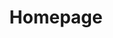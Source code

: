 ---
title: Homepage
description: Homepage description

hero1: PRÉPAREZ VOUS À
hero2: Avec Jose Zaragoza Consultant C.S.T

heading1: ÉPARGNEZ SANS JAMAIS RISQUER VOTRE CAPITAL
subheading1: En ce qui concerne l'avenir de vos enfants, personne ne veut le laisser au hasard. Depuis plus de 10 ans, Jose Zaragoza aide les familles à naviguer leurs options, maximiser les subventions gouvernementales et protéger leur capital grâce à la Fondation Fiduciaire Canadienne de Bourses d’Études.

benefit1: SERVICE PERSONNALISÉ
benefit1_desc: À partir du premier jour, jusqu’à celui où votre enfant obtient son diplôme d’études postsecondaires, Jose et son équipe sont là pour vous. 

benefit2: CAPITAL GARANTI
benefit2_desc: Nous nous concentrons sur la valeur à long terme en investissant de façon à protéger votre capital tout en réalisant des rendements positifs. 

benefit3: RÉGIME SUR MESURE
benefit3_desc: Jose et son équipe vont créer un programme d'épargne fait sur mesure, ouvrir des nouvelles avenues et vous aider tout le long du processus. 

heading2: TRAVAILLEZ AVEC JOSE ZARAGOZA
heading2_sub: "Ma mission avec la Fondation fiduciaire canadienne de bourses d’études est d'aider les familles à atteindre leurs objectifs en matière d'études postsecondaires et aider les enfants canadiens à éliminer les obstacles financiers en utilisant les subventions gouvernementales à leur disposition.<br><br>Jose se soucie sincèrement de ses clients et sa personnalité chaleureuse, authentique et compatissante met immédiatement les gens à l'aise. Ses connaissances approfondies du marché, le C.S.T., le REEE, et son talent pour expliquer ses avantages de manière tangible et accessible, donnent aux clients la confiance de savoir qu'ils se sont fiés à la bonne personne.<br><br>S'efforçant constamment de repousser ses limites et de se donner dans tous les domaines de sa vie, Jose croit en un travail acharné pour rendre le monde meilleur, ce qui, selon lui, a été à l'origine de son succès. Il comprend également de première main les avantages d'investir dans vos enfants."

Testimonials1: "Lorem ipsum dolor sit amet, consectetur adipiscing elit. Aliquam risus ligula, vulputate vitae ante ac, consectetur tempor diam. Vivamus quis dui rhoncus, laoreet tortor at, cursus sem. Sed lacus lorem, pharetra vel nisl mollis, lobortis eleifend est."
Testimonials1_person: Lorem ipsum

Testimonials2: "Lorem ipsum dolor sit amet, consectetur adipiscing elit. Aliquam risus ligula, vulputate vitae ante ac, consectetur tempor diam. Vivamus quis dui rhoncus, laoreet tortor at, cursus sem. Sed lacus lorem, pharetra vel nisl mollis, lobortis eleifend est."
Testimonials2_person: Lorem ipsum

Testimonials3: "Lorem ipsum dolor sit amet, consectetur adipiscing elit. Aliquam risus ligula, vulputate vitae ante ac, consectetur tempor diam. Vivamus quis dui rhoncus, laoreet tortor at, cursus sem. Sed lacus lorem, pharetra vel nisl mollis, lobortis eleifend est."
Testimonials3_person: Lorem ipsum

Testimonials4: "Lorem ipsum dolor sit amet, consectetur adipiscing elit. Aliquam risus ligula, vulputate vitae ante ac, consectetur tempor diam. Vivamus quis dui rhoncus, laoreet tortor at, cursus sem. Sed lacus lorem, pharetra vel nisl mollis, lobortis eleifend est."
Testimonials4_person: Lorem ipsum

Testimonials5: "Lorem ipsum dolor sit amet, consectetur adipiscing elit. Aliquam risus ligula, vulputate vitae ante ac, consectetur tempor diam. Vivamus quis dui rhoncus, laoreet tortor at, cursus sem. Sed lacus lorem, pharetra vel nisl mollis, lobortis eleifend est."
Testimonials5_person: Lorem ipsum
---